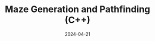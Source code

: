 ---
draft: false
title: Maze Generation and Pathfinding (C++)
description: Grid-based maze generation and flood-fill pathfinding.
date: 2024-04-21
url: /articles/mazegen
---